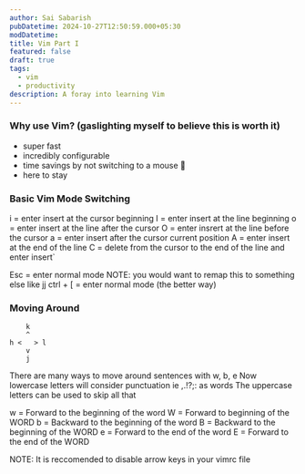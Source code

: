 ```yaml
---
author: Sai Sabarish 
pubDatetime: 2024-10-27T12:50:59.000+05:30
modDatetime: 
title: Vim Part I
featured: false
draft: true
tags:
  - vim
  - productivity
description: A foray into learning Vim 
---
```


### Why use Vim? (gaslighting myself to believe this is worth it)

- super fast
- incredibly configurable
- time savings by not switching to a mouse 🐁
- here to stay

### Basic Vim Mode Switching

i = enter insert at the cursor beginning
I = enter insert at the line beginning
o = enter insert at the line after the cursor
O = enter insrert at the line before the cursor
a = enter insert after the cursor current position
A = enter insert at the end of the line
C = delete from the cursor to the end of the line and enter insert`

Esc = enter normal mode
NOTE: you would want to remap this to something else like jj
ctrl + [ = enter normal mode (the better way)

### Moving Around

```
    k
    ^
h <   > l
    v
    j
```

There are many ways to move around sentences with w, b, e
Now lowercase letters will consider punctuation ie ,.!?;: as words
The uppercase letters can be used to skip all that

w = Forward to the beginning of the word
W = Forward to beginning of the WORD
b = Backward to the beginning of the word
B = Backward to the beginning of the WORD
e = Forward to the end of the word
E = Forward to the end of the WORD

NOTE: It is reccomended to disable arrow keys in your vimrc file
